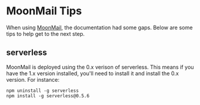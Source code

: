 # MoonMail Tips
When using [MoonMail](https://github.com/microapps/MoonMail), the documentation had some gaps. Below are some tips to help get to the next step.

## serverless
MoonMail is deployed using the 0.x verison of serverless. This means if you have the 1.x version installed, you'll need to install it and install the 0.x version. For instance:
```
npm uninstall -g serverless
npm install -g serverless@0.5.6
```
